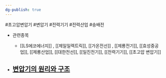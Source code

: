 ```yaml
---
dg-publish: true
---
```

#초고압변압기 #변압기 #전력기기 #전력산업 #송배전 

- 관련종목
	-  [[LS에코에너지]] , [[제일일렉트릭]], [[가온전선]] , [[제룡전기]], [[효성중공업]], [[제룡산업]], [[대한전선]], [[일진전기]], [[전력기기]], [[초고압 변압기]]

- [변압기의 원리와 구조](10.23_상승%20가도%20속%20체크포인트.pdf#page=16&selection=19,0,24,2&color=yellow)
	- 